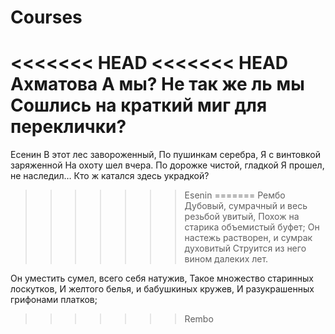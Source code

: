 # Courses
<<<<<<< HEAD
<<<<<<< HEAD
Ахматова
А мы?
Не так же ль мы
Сошлись на краткий миг для переклички?
=======
Есенин
В этот лес завороженный,
По пушинкам серебра,
Я с винтовкой заряженной
На охоту шел вчера.
По дорожке чистой, гладкой
Я прошел, не наследил…
Кто ж катался здесь украдкой?
>>>>>>> Esenin
=======
Рембо
Дубовый, сумрачный и весь резьбой увитый,
Похож на старика объемистый буфет;
Он настежь растворен, и сумрак духовитый
Струится из него вином далеких лет.

Он уместить сумел, всего себя натужив,
Такое множество старинных лоскутков,
И желтого белья, и бабушкиных кружев,
И разукрашенных грифонами платков;
>>>>>>> Rembo
